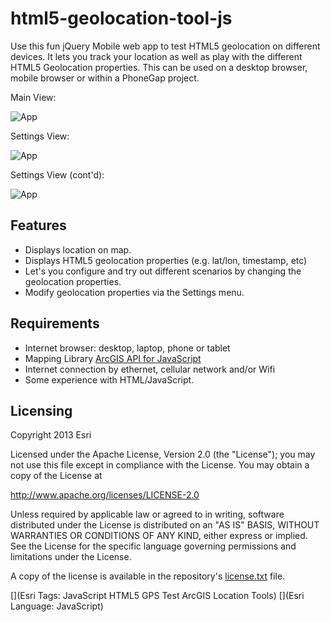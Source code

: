 html5-geolocation-tool-js
=========================

Use this fun jQuery Mobile web app to test HTML5 geolocation on different devices. It lets you track your location as well as play with the different HTML5 Geolocation properties. This can be used on a desktop browser, mobile browser or within a PhoneGap project.

Main View:

![App](https://raw.github.com/esri/html5-geolocation-tools-js/master/html5geolocation_downtown_denver_360w.png)

Settings View:

![App](https://raw.github.com/esri/html5-geolocation-tool-js/master/html5geolocation_downtown_denver_settings_360w.png)

Settings View (cont'd):

![App](https://raw.github.com/esri/html5-geolocation-tool-js/master/html5geolocation_downtown_denver_settings2_360w.png)

## Features

* Displays location on map.
* Displays HTML5 geolocation properties (e.g. lat/lon, timestamp, etc)
* Let's you configure and try out different scenarios by changing the geolocation properties.
* Modify geolocation properties via the Settings menu.

## Requirements

* Internet browser: desktop, laptop, phone or tablet
* Mapping Library [ArcGIS API for JavaScript](http://developers.arcgis.com/en/javascript/jssamples/)
* Internet connection by ethernet, cellular network and/or Wifi
* Some experience with HTML/JavaScript.

## Licensing
Copyright 2013 Esri

Licensed under the Apache License, Version 2.0 (the "License");
you may not use this file except in compliance with the License.
You may obtain a copy of the License at

   http://www.apache.org/licenses/LICENSE-2.0

Unless required by applicable law or agreed to in writing, software
distributed under the License is distributed on an "AS IS" BASIS,
WITHOUT WARRANTIES OR CONDITIONS OF ANY KIND, either express or implied.
See the License for the specific language governing permissions and
limitations under the License.

A copy of the license is available in the repository's [license.txt]( https://raw.github.com/Esri/android-gps-test-tool/master/license.txt) file.

[](Esri Tags: JavaScript HTML5 GPS Test ArcGIS Location Tools)
[](Esri Language: JavaScript)